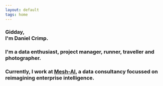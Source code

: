 ```yaml
---
layout: default
tags: home
---
```



### Gidday, <br/> I'm Daniel Crimp.

### I'm a data enthusiast, project manager, runner, traveller and photographer.

### Currently, I work at [Mesh-AI](https://www.mesh-ai.com/), a data consultancy focussed on reimagining enterprise intelligence.

<br>

<!-- test... -->

<br>

<!-- your comment [**See latest blog posts →**]({{ site.baseurl }}/blog) -->